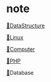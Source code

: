 # note

[🔗DataStructure](https://github.com/wifidu/note/blob/master/DataStructure.md)

[🔗Linux](https://github.com/wifidu/note/blob/master/Linux.md)

[🔗Computer](https://github.com/wifidu/note/blob/master/Computer.md)

[🔗PHP](./PHP.md)

[🔗](./Database.md)Database

